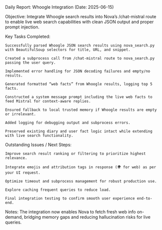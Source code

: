Daily Report: Whoogle Integration (Date: 2025-06-15)

Objective:
Integrate Whoogle search results into Nova’s /chat-mistral route to enable live web search capabilities with clean JSON output and proper prompt injection.

Key Tasks Completed:

    Successfully parsed Whoogle JSON search results using nova_search.py with BeautifulSoup selectors for title, URL, and snippet.

    Created a subprocess call from /chat-mistral route to nova_search.py passing the user query.

    Implemented error handling for JSON decoding failures and empty/no results.

    Generated formatted “web facts” from Whoogle results, logging top 5 facts.

    Constructed a system message prompt including the live web facts to feed Mistral for context-aware replies.

    Ensured fallback to local trusted memory if Whoogle results are empty or irrelevant.

    Added logging for debugging output and subprocess errors.

    Preserved existing diary and user fact logic intact while extending with live search functionality.

Outstanding Issues / Next Steps:

    Improve search result ranking or filtering to prioritize highest relevance.

    Integrate emojis and attribution tags in response (🌍 for web) as per your UI request.

    Optimize timeout and subprocess management for robust production use.

    Explore caching frequent queries to reduce load.

    Final integration testing to confirm smooth user experience end-to-end.

Notes:
The integration now enables Nova to fetch fresh web info on-demand, bridging memory gaps and reducing hallucination risks for live queries.
